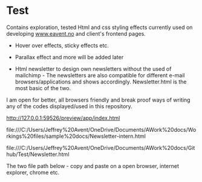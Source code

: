 # Test


Contains exploration, tested Html and css styling effects currently used on developing www.eavent.no and client's frontend pages. 
- Hover over effects, sticky effects etc. 
- Parallax effect and more will be added later 


- Html newsletter to design own newsletters without the used of mailchimp - The newsletters are also compatible for different e-mail browsers/applications and shows accordingly. Newsletter.html is the most basic of the two.


I am open for better, all browsers friendly and break proof ways of writing any of the codes displayed/used in this repository. 



http://127.0.0.1:59526/preview/app/index.html


file:///C:/Users/Jeffrey%20Avent/OneDrive/Documents/AWork%20docs/Workings%20files/sample%20docs/Newsletter-intern.html  


file:///C:/Users/Jeffrey%20Avent/OneDrive/Documents/AWork%20docs/Github/Test/Newsletter.html  


The two file path below - copy and paste on a open browser, internet explorer, chrome etc.  

